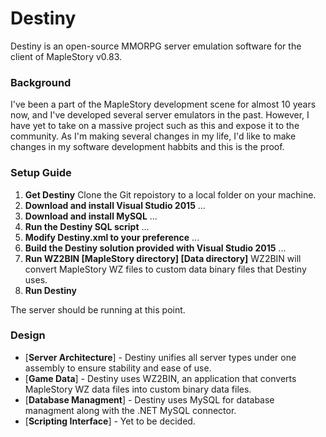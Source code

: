 # Destiny

Destiny is an open-source MMORPG server emulation software for the client of MapleStory v0.83.

### Background

I've been a part of the MapleStory development scene for almost 10 years now, and I've developed several server emulators in the past. However, I have yet to take on a massive project such as this and expose it to the community. As I'm making several changes in my life, I'd like to make changes in my software development habbits and this is the proof.

### Setup Guide
1. **Get Destiny**
Clone the Git repoistory to a local folder on your machine.
2. **Download and install Visual Studio 2015**
...
3. **Download and install MySQL**
...
4. **Run the Destiny SQL script**
...
5. **Modify Destiny.xml to your preference**
...
6. **Build the Destiny solution provided with Visual Studio 2015**
...
7. **Run WZ2BIN [MapleStory directory] [Data directory]**
WZ2BIN will convert MapleStory WZ files to custom data binary files that Destiny uses.
8. **Run Destiny**

The server should be running at this point.

### Design

* [**Server Architecture**] - Destiny unifies all server types under one assembly to ensure stability and ease of use.
* [**Game Data**] - Destiny uses WZ2BIN, an application that converts MapleStory WZ data files into custom binary data files.
* [**Database Managment**] - Destiny uses MySQL for database managment along with the .NET MySQL connector.
* [**Scripting Interface**] - Yet to be decided.
